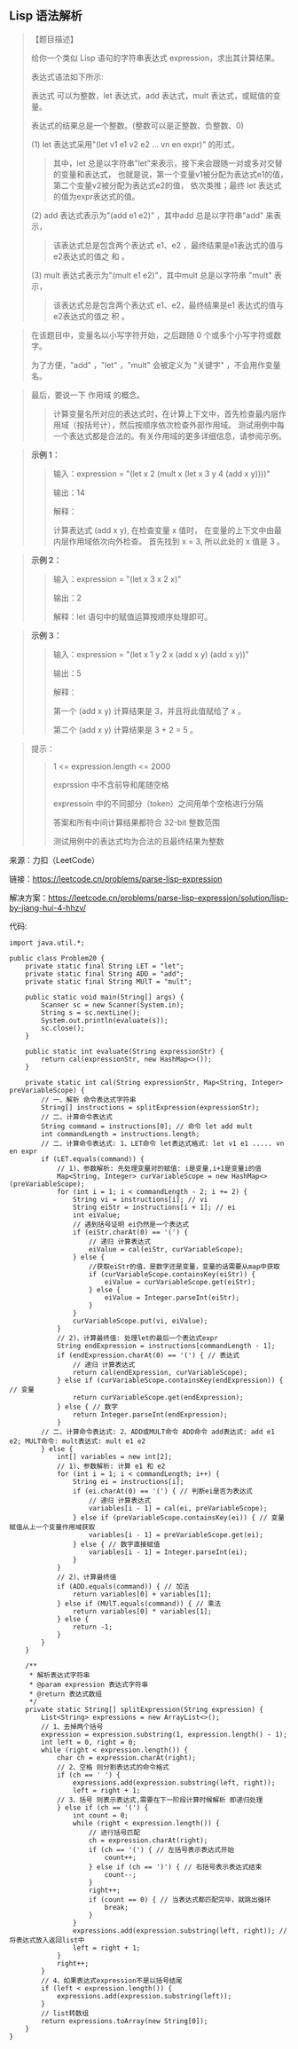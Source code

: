 ## Lisp 语法解析

> 【题目描述】
> 
> 给你一个类似 Lisp 语句的字符串表达式 expression，求出其计算结果。
>
> 表达式语法如下所示:
>
> 表达式 可以为整数，let 表达式，add 表达式，mult 表达式，或赋值的变量。
> 
> 表达式的结果总是一个整数。(整数可以是正整数、负整数、0)
> 
> (1) let 表达式采用"(let v1 e1 v2 e2 ... vn en expr)" 的形式，
>> 其中，let 总是以字符串"let"来表示，接下来会跟随一对或多对交替的变量和表达式，
>> 也就是说，第一个变量v1被分配为表达式e1的值，第二个变量v2被分配为表达式e2的值，
>> 依次类推；最终 let 表达式的值为expr表达式的值。
>
> (2) add 表达式表示为"(add e1 e2)" ，其中add 总是以字符串"add" 来表示，
>> 该表达式总是包含两个表达式 e1、e2 ，最终结果是e1表达式的值与e2表达式的值之 和 。
>
> (3) mult 表达式表示为"(mult e1 e2)"，其中mult 总是以字符串 "mult" 表示，
>> 该表达式总是包含两个表达式 e1、e2，最终结果是e1 表达式的值与e2表达式的值之 积 。

> 在该题目中，变量名以小写字符开始，之后跟随 0 个或多个小写字符或数字。
> 
> 为了方便，"add" ，"let" ，"mult" 会被定义为 "关键字" ，不会用作变量名。

> 最后，要说一下 作用域 的概念。
>> 计算变量名所对应的表达式时，在计算上下文中，首先检查最内层作用域（按括号计），然后按顺序依次检查外部作用域。
>> 测试用例中每一个表达式都是合法的。有关作用域的更多详细信息，请参阅示例。

> **示例 1：**
>> 输入：expression = "(let x 2 (mult x (let x 3 y 4 (add x y))))"
>> 
>> 输出：14
>> 
>> 解释：
>> 
>> 计算表达式 (add x y), 在检查变量 x 值时，
>> 在变量的上下文中由最内层作用域依次向外检查。
>> 首先找到 x = 3, 所以此处的 x 值是 3 。

> **示例 2：**
>> 输入：expression = "(let x 3 x 2 x)"
>> 
>> 输出：2
>> 
>> 解释：let 语句中的赋值运算按顺序处理即可。

> **示例 3：**
>> 输入：expression = "(let x 1 y 2 x (add x y) (add x y))"
>> 
>> 输出：5
>> 
>> 解释：
>> 
>> 第一个 (add x y) 计算结果是 3，并且将此值赋给了 x 。
>> 
>> 第二个 (add x y) 计算结果是 3 + 2 = 5 。

> 提示：
>> 1 <= expression.length <= 2000
>> 
>> exprssion 中不含前导和尾随空格
>> 
>> expressoin 中的不同部分（token）之间用单个空格进行分隔
>> 
>> 答案和所有中间计算结果都符合 32-bit 整数范围
>> 
>> 测试用例中的表达式均为合法的且最终结果为整数

来源：力扣（LeetCode）

链接：https://leetcode.cn/problems/parse-lisp-expression

解决方案：https://leetcode.cn/problems/parse-lisp-expression/solution/lisp-by-jiang-hui-4-hhzv/

代码: 
```
import java.util.*;

public class Problem20 {
    private static final String LET = "let";
    private static final String ADD = "add";
    private static final String MUlT = "mult";

    public static void main(String[] args) {
        Scanner sc = new Scanner(System.in);
        String s = sc.nextLine();
        System.out.println(evaluate(s));
        sc.close();
    }

    public static int evaluate(String expressionStr) {
        return cal(expressionStr, new HashMap<>());
    }

    private static int cal(String expressionStr, Map<String, Integer> preVariableScope) {
        // 一、解析 命令表达式字符串
        String[] instructions = splitExpression(expressionStr);
        // 二、计算命令表达式
        String command = instructions[0]; // 命令 let add mult
        int commandLength = instructions.length;
        // 二、计算命令表达式: 1、LET命令 let表达式格式: let v1 e1 ..... vn en expr
        if (LET.equals(command)) {
            // 1)、参数解析: 先处理变量对的赋值: i是变量,i+1是变量i的值
            Map<String, Integer> curVariableScope = new HashMap<>(preVariableScope);
            for (int i = 1; i < commandLength - 2; i += 2) {
                String vi = instructions[i]; // vi
                String eiStr = instructions[i + 1]; // ei
                int eiValue;
                // 遇到括号证明 ei仍然是一个表达式
                if (eiStr.charAt(0) == '(') {
                    // 递归 计算表达式
                    eiValue = cal(eiStr, curVariableScope);
                } else {
                    //获取eiStr的值，是数字还是变量，变量的话需要从map中获取
                    if (curVariableScope.containsKey(eiStr)) {
                        eiValue = curVariableScope.get(eiStr);
                    } else {
                        eiValue = Integer.parseInt(eiStr);
                    }
                }
                curVariableScope.put(vi, eiValue);
            }
            // 2)、计算最终值: 处理let的最后一个表达式expr
            String endExpression = instructions[commandLength - 1];
            if (endExpression.charAt(0) == '(') { // 表达式
                // 递归 计算表达式
                return cal(endExpression, curVariableScope);
            } else if (curVariableScope.containsKey(endExpression)) { // 变量
                return curVariableScope.get(endExpression);
            } else { // 数字
                return Integer.parseInt(endExpression);
            }
        // 二、计算命令表达式: 2、ADD或MULT命令 ADD命令 add表达式: add e1 e2; MULT命令: mult表达式: mult e1 e2
        } else {
            int[] variables = new int[2];
            // 1)、参数解析: 计算 e1 和 e2
            for (int i = 1; i < commandLength; i++) {
                String ei = instructions[i];
                if (ei.charAt(0) == '(') { // 判断ei是否为表达式
                    // 递归 计算表达式
                    variables[i - 1] = cal(ei, preVariableScope);
                } else if (preVariableScope.containsKey(ei)) { // 变量赋值从上一个变量作用域获取
                    variables[i - 1] = preVariableScope.get(ei);
                } else { // 数字直接赋值
                    variables[i - 1] = Integer.parseInt(ei);
                }
            }
            // 2)、计算最终值
            if (ADD.equals(command)) { // 加法
                return variables[0] + variables[1];
            } else if (MUlT.equals(command)) { // 乘法
                return variables[0] * variables[1];
            } else {
                return -1;
            }
        }
    }

    /**
     * 解析表达式字符串
     * @param expression 表达式字符串
     * @return 表达式数组
     */
    private static String[] splitExpression(String expression) {
        List<String> expressions = new ArrayList<>();
        // 1、去掉两个括号
        expression = expression.substring(1, expression.length() - 1);
        int left = 0, right = 0;
        while (right < expression.length()) {
            char ch = expression.charAt(right);
            // 2、空格 则分割表达式的命令格式
            if (ch == ' ') {
                expressions.add(expression.substring(left, right));
                left = right + 1;
            // 3、括号 则表示表达式,需要在下一阶段计算时候解析 即递归处理
            } else if (ch == '(') {
                int count = 0;
                while (right < expression.length()) {
                    // 进行括号匹配
                    ch = expression.charAt(right);
                    if (ch == '(') { // 左括号表示表达式开始
                        count++;
                    } else if (ch == ')') { // 右括号表示表达式结束
                        count--;
                    }
                    right++;
                    if (count == 0) { // 当表达式都匹配完毕，就跳出循环
                        break;
                    }
                }
                expressions.add(expression.substring(left, right)); // 将表达式放入返回list中
                left = right + 1;
            }
            right++;
        }
        // 4、如果表达式expression不是以括号结尾
        if (left < expression.length()) {
            expressions.add(expression.substring(left));
        }
        // list转数组
        return expressions.toArray(new String[0]);
    }
}
```